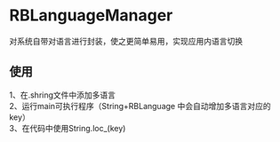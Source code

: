 # RBLanguageManager
对系统自带对语言进行封装，使之更简单易用，实现应用内语言切换
## 使用
1、在.shring文件中添加多语言  
2、运行main可执行程序（String+RBLanguage 中会自动增加多语言对应的key）  
3、在代码中使用String.loc_(key)

